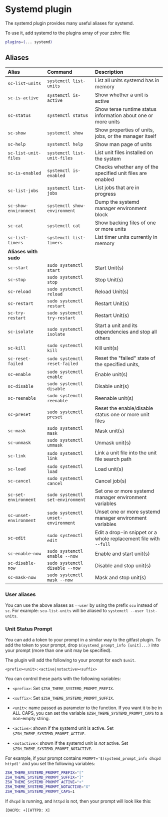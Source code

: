 # Systemd plugin

The systemd plugin provides many useful aliases for systemd.

To use it, add systemd to the plugins array of your zshrc file:

```zsh
plugins=(... systemd)
```

## Aliases

| Alias                  | Command                            | Description                                                      |
| :--------------------- | :--------------------------------- | :--------------------------------------------------------------- |
| `sc-list-units`        | `systemctl list-units`             | List all units systemd has in memory                             |
| `sc-is-active`         | `systemctl is-active`              | Show whether a unit is active                                    |
| `sc-status`            | `systemctl status`                 | Show terse runtime status information about one or more units    |
| `sc-show`              | `systemctl show`                   | Show properties of units, jobs, or the manager itself            |
| `sc-help`              | `systemctl help`                   | Show man page of units                                           |
| `sc-list-unit-files`   | `systemctl list-unit-files`        | List unit files installed on the system                          |
| `sc-is-enabled`        | `systemctl is-enabled`             | Checks whether any of the specified unit files are enabled       |
| `sc-list-jobs`         | `systemctl list-jobs`              | List jobs that are in progress                                   |
| `sc-show-environment`  | `systemctl show-environment`       | Dump the systemd manager environment block                       |
| `sc-cat`               | `systemctl cat`                    | Show backing files of one or more units                          |
| `sc-list-timers`       | `systemctl list-timers`            | List timer units currently in memory                             |
| **Aliases with sudo**  |                                    |                                                                  |
| `sc-start`             | `sudo systemctl start`             | Start Unit(s)                                                    |
| `sc-stop`              | `sudo systemctl stop`              | Stop Unit(s)                                                     |
| `sc-reload`            | `sudo systemctl reload`            | Reload Unit(s)                                                   |
| `sc-restart`           | `sudo systemctl restart`           | Restart Unit(s)                                                  |
| `sc-try-restart`       | `sudo systemctl try-restart`       | Restart Unit(s)                                                  |
| `sc-isolate`           | `sudo systemctl isolate`           | Start a unit and its dependencies and stop all others            |
| `sc-kill`              | `sudo systemctl kill`              | Kill unit(s)                                                     |
| `sc-reset-failed`      | `sudo systemctl reset-failed`      | Reset the "failed" state of the specified units,                 |
| `sc-enable`            | `sudo systemctl enable`            | Enable unit(s)                                                   |
| `sc-disable`           | `sudo systemctl disable`           | Disable unit(s)                                                  |
| `sc-reenable`          | `sudo systemctl reenable`          | Reenable unit(s)                                                 |
| `sc-preset`            | `sudo systemctl preset`            | Reset the enable/disable status one or more unit files           |
| `sc-mask`              | `sudo systemctl mask`              | Mask unit(s)                                                     |
| `sc-unmask`            | `sudo systemctl unmask`            | Unmask unit(s)                                                   |
| `sc-link`              | `sudo systemctl link`              | Link a unit file into the unit file search path                  |
| `sc-load`              | `sudo systemctl load`              | Load unit(s)                                                     |
| `sc-cancel`            | `sudo systemctl cancel`            | Cancel job(s)                                                    |
| `sc-set-environment`   | `sudo systemctl set-environment`   | Set one or more systemd manager environment variables            |
| `sc-unset-environment` | `sudo systemctl unset-environment` | Unset one or more systemd manager environment variables          |
| `sc-edit`              | `sudo systemctl edit`              | Edit a drop-in snippet or a whole replacement file with `--full` |
| `sc-enable-now`        | `sudo systemctl enable --now`      | Enable and start unit(s)                                         |
| `sc-disable-now`       | `sudo systemctl disable --now`     | Disable and stop unit(s)                                         |
| `sc-mask-now`          | `sudo systemctl mask --now`        | Mask and stop unit(s)                                            |

### User aliases

You can use the above aliases as `--user` by using the prefix `scu` instead of
`sc`. For example: `scu-list-units` will be aliased to
`systemctl --user list-units`.

### Unit Status Prompt

You can add a token to your prompt in a similar way to the gitfast plugin. To
add the token to your prompt, drop `$(systemd_prompt_info [unit]...)` into your
prompt (more than one unit may be specified).

The plugin will add the following to your prompt for each `$unit`.

```text
<prefix><unit>:<active|notactive><suffix>
```

You can control these parts with the following variables:

-   `<prefix>`: Set `$ZSH_THEME_SYSTEMD_PROMPT_PREFIX`.

-   `<suffix>`: Set `$ZSH_THEME_SYSTEMD_PROMPT_SUFFIX`.

-   `<unit>`: name passed as parameter to the function. If you want it to be in
    ALL CAPS, you can set the variable `$ZSH_THEME_SYSTEMD_PROMPT_CAPS` to a
    non-empty string.

-   `<active>`: shown if the systemd unit is active. Set
    `$ZSH_THEME_SYSTEMD_PROMPT_ACTIVE`.

-   `<notactive>`: shown if the systemd unit is _not_ active. Set
    `$ZSH_THEME_SYSTEMD_PROMPT_NOTACTIVE`.

For example, if your prompt contains
`PROMPT='$(systemd_prompt_info dhcpd httpd)'` and you set the following
variables:

```sh
ZSH_THEME_SYSTEMD_PROMPT_PREFIX="["
ZSH_THEME_SYSTEMD_PROMPT_SUFFIX="]"
ZSH_THEME_SYSTEMD_PROMPT_ACTIVE="+"
ZSH_THEME_SYSTEMD_PROMPT_NOTACTIVE="X"
ZSH_THEME_SYSTEMD_PROMPT_CAPS=1
```

If `dhcpd` is running, and `httpd` is not, then your prompt will look like this:

```text
[DHCPD: +][HTTPD: X]
```
